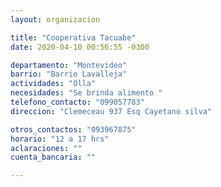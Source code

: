 ```yaml
---
layout: organizacion

title: "Cooperativa Tacuabe"
date: 2020-04-10 00:56:55 -0300

departamento: "Montevideo"
barrio: "Barrio Lavalleja"
actividades: "Olla"
necesidades: "Se brinda alimento "
telefono_contacto: "099057783"
direccion: "Clemeceau 937 Esq Cayetano silva"

otros_contactos: "093967875"
horario: "12 a 17 hrs"
aclaraciones: ""
cuenta_bancaria: ""

---
```

